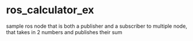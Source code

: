 # ros_calculator_ex
sample ros node that is both a publisher and a subscriber to multiple node, that takes in 2 numbers and publishes their sum
